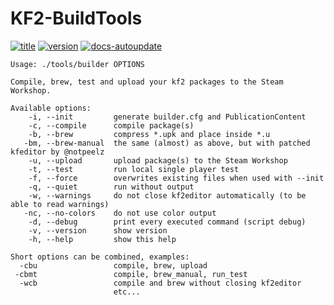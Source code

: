 # KF2-BuildTools
[![title](https://img.shields.io/badge/Help-Page-w)](https://github.com/GenZmeY/KF2-BuildTools)
[![version](https://img.shields.io/github/v/tag/genzmey/KF2-BuildTools)](https://github.com/GenZmeY/KF2-BuildTools/tags)
[![docs-autoupdate](https://github.com/GenZmeY/KF2-BuildTools/actions/workflows/docs-autoupdate.yml/badge.svg)](https://github.com/GenZmeY/KF2-BuildTools/actions/workflows/docs-autoupdate.yml)
```
Usage: ./tools/builder OPTIONS

Compile, brew, test and upload your kf2 packages to the Steam Workshop.

Available options:
    -i, --init         generate builder.cfg and PublicationContent
    -c, --compile      compile package(s)
    -b, --brew         compress *.upk and place inside *.u
   -bm, --brew-manual  the same (almost) as above, but with patched kfeditor by @notpeelz
    -u, --upload       upload package(s) to the Steam Workshop
    -t, --test         run local single player test
    -f, --force        overwrites existing files when used with --init
    -q, --quiet        run without output
    -w, --warnings     do not close kf2editor automatically (to be able to read warnings)
   -nc, --no-colors    do not use color output
    -d, --debug        print every executed command (script debug)
    -v, --version      show version
    -h, --help         show this help

Short options can be combined, examples:
  -cbu                 compile, brew, upload
 -cbmt                 compile, brew_manual, run_test
  -wcb                 compile and brew without closing kf2editor
                       etc...
```
